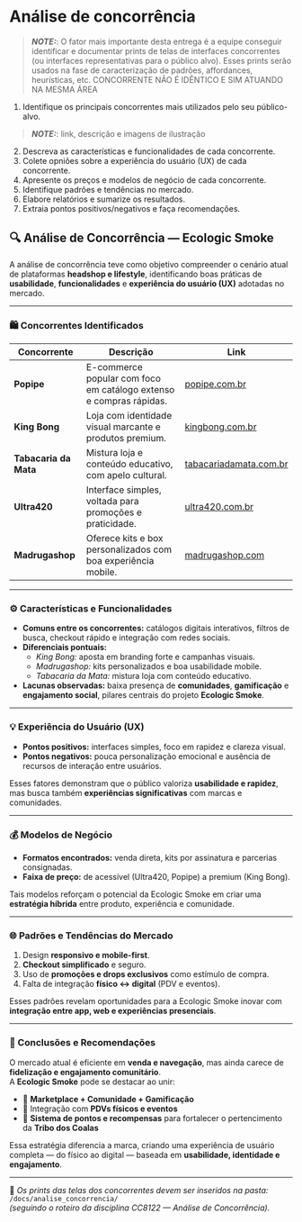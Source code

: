 # Análise de concorrência

> **_NOTE:_**: O fator mais importante desta entrega é a equipe conseguir identificar e documentar prints de telas de interfaces concorrentes (ou interfaces representativas para o público alvo). Esses prints serão usados na fase de caracterização de padrões, affordances, heurísticas, etc. CONCORRENTE NÃO É IDÊNTICO E SIM ATUANDO NA MESMA ÁREA

1. Identifique os principais concorrentes mais utilizados pelo seu público-alvo.
> **_NOTE:_**: link, descrição e imagens de ilustração
2. Descreva as características e funcionalidades de cada concorrente.
3. Colete opniões sobre a experiência do usuário (UX) de cada concorrente.
4. Apresente os preços e modelos de negócio de cada concorrente.
5. Identifique padrões e tendências no mercado.
6. Elabore relatórios e sumarize os resultados.
7. Extraia pontos positivos/negativos e faça recomendações.

## 🔍 Análise de Concorrência — Ecologic Smoke

A análise de concorrência teve como objetivo compreender o cenário atual de plataformas **headshop e lifestyle**, identificando boas práticas de **usabilidade**, **funcionalidades** e **experiência do usuário (UX)** adotadas no mercado.

---

### 🛍️ Concorrentes Identificados

| Concorrente | Descrição | Link |
|--------------|------------|------|
| **Popipe** | E-commerce popular com foco em catálogo extenso e compras rápidas. | [popipe.com.br](https://popipe.com.br) |
| **King Bong** | Loja com identidade visual marcante e produtos premium. | [kingbong.com.br](https://kingbong.com.br) |
| **Tabacaria da Mata** | Mistura loja e conteúdo educativo, com apelo cultural. | [tabacariadamata.com.br](https://tabacariadamata.com.br) |
| **Ultra420** | Interface simples, voltada para promoções e praticidade. | [ultra420.com.br](https://ultra420.com.br) |
| **Madrugashop** | Oferece kits e box personalizados com boa experiência mobile. | [madrugashop.com](https://madrugashop.com) |

---

### ⚙️ Características e Funcionalidades

- **Comuns entre os concorrentes:** catálogos digitais interativos, filtros de busca, checkout rápido e integração com redes sociais.  
- **Diferenciais pontuais:**  
  - *King Bong:* aposta em branding forte e campanhas visuais.  
  - *Madrugashop:* kits personalizados e boa usabilidade mobile.  
  - *Tabacaria da Mata:* mistura loja com conteúdo educativo.  
- **Lacunas observadas:** baixa presença de **comunidades**, **gamificação** e **engajamento social**, pilares centrais do projeto **Ecologic Smoke**.

---

### 💡 Experiência do Usuário (UX)

- **Pontos positivos:** interfaces simples, foco em rapidez e clareza visual.  
- **Pontos negativos:** pouca personalização emocional e ausência de recursos de interação entre usuários.  

Esses fatores demonstram que o público valoriza **usabilidade e rapidez**, mas busca também **experiências significativas** com marcas e comunidades.

---

### 💰 Modelos de Negócio

- **Formatos encontrados:** venda direta, kits por assinatura e parcerias consignadas.  
- **Faixa de preço:** de acessível (Ultra420, Popipe) a premium (King Bong).  

Tais modelos reforçam o potencial da Ecologic Smoke em criar uma **estratégia híbrida** entre produto, experiência e comunidade.

---

### 🌐 Padrões e Tendências do Mercado

1. Design **responsivo e mobile-first**.  
2. **Checkout simplificado** e seguro.  
3. Uso de **promoções e drops exclusivos** como estímulo de compra.  
4. Falta de integração **físico ↔ digital** (PDV e eventos).  

Esses padrões revelam oportunidades para a Ecologic Smoke inovar com **integração entre app, web e experiências presenciais**.

---

### 🚀 Conclusões e Recomendações

O mercado atual é eficiente em **venda e navegação**, mas ainda carece de **fidelização e engajamento comunitário**.  
A **Ecologic Smoke** pode se destacar ao unir:

- 🧩 **Marketplace + Comunidade + Gamificação**  
- 🪩 Integração com **PDVs físicos e eventos**  
- 🎯 **Sistema de pontos e recompensas** para fortalecer o pertencimento da **Tribo dos Coalas**

Essa estratégia diferencia a marca, criando uma experiência de usuário completa — do físico ao digital — baseada em **usabilidade, identidade e engajamento**.

---

📸 *Os prints das telas dos concorrentes devem ser inseridos na pasta:*  
`/docs/analise_concorrencia/`  
*(seguindo o roteiro da disciplina CC8122 — Análise de Concorrência).*

